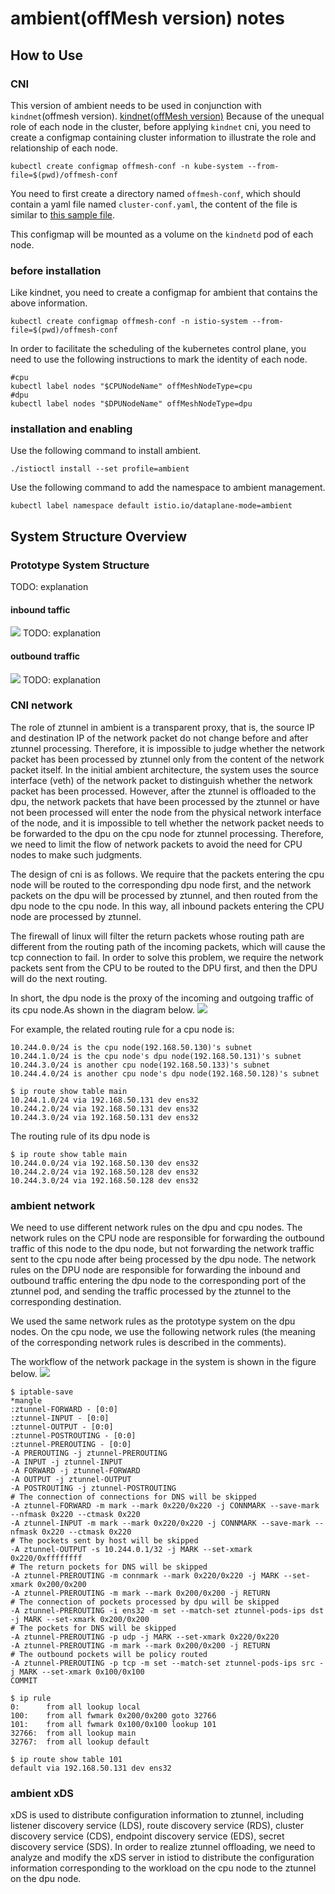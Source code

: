 # ambient(offMesh version) notes

## How to Use
### CNI
This version of ambient needs to be used in conjunction with `kindnet`(offmesh version).
[kindnet(offMesh version)](https://github.com/He-Jingkai/kindnet)
Because of the unequal role of each node in the cluster, before applying `kindnet` cni, you need to create a configmap containing cluster information to illustrate the role and relationship of each node.
```shell
kubectl create configmap offmesh-conf -n kube-system --from-file=$(pwd)/offmesh-conf
```
You need to first create a directory named `offmesh-conf`, which should contain a yaml file named `cluster-conf.yaml`, the content of the file is similar to [this sample file](./cluster-conf.yaml).

This configmap will be mounted as a volume on the `kindnetd` pod of each node.

### before installation
Like kindnet, you need to create a configmap for ambient that contains the above information.
```shell
kubectl create configmap offmesh-conf -n istio-system --from-file=$(pwd)/offmesh-conf
```
In order to facilitate the scheduling of the kubernetes control plane, you need to use the following instructions to mark the identity of each node.
```shell
#cpu 
kubectl label nodes "$CPUNodeName" offMeshNodeType=cpu
#dpu
kubectl label nodes "$DPUNodeName" offMeshNodeType=dpu
```

### installation and enabling
Use the following command to install ambient.
```shell
./istioctl install --set profile=ambient
```
Use the following command to add the namespace to ambient management.
```shell
kubectl label namespace default istio.io/dataplane-mode=ambient
```

## System Structure Overview
### Prototype System Structure
TODO: explanation
#### inbound taffic
![](./pic/inbound.png)
TODO: explanation
#### outbound traffic
![](./pic/outbound.png)
TODO: explanation

### CNI network
The role of ztunnel in ambient is a transparent proxy, that is, the source IP and destination IP of the network packet do not change before and after ztunnel processing. Therefore, it is impossible to judge whether the network packet has been processed by ztunnel only from the content of the network packet itself. In the initial ambient architecture, the system uses the source interface (veth) of the network packet to distinguish whether the network packet has been processed. However, after the ztunnel is offloaded to the dpu, the network packets that have been processed by the ztunnel or have not been processed will enter the node from the physical network interface of the node, and it is impossible to tell whether the network packet needs to be forwarded to the dpu on the cpu node for ztunnel processing. Therefore, we need to limit the flow of network packets to avoid the need for CPU nodes to make such judgments.

The design of cni is as follows. We require that the packets entering the cpu node will be routed to the corresponding dpu node first, and the network packets on the dpu will be processed by ztunnel, and then routed from the dpu node to the cpu node. In this way, all inbound packets entering the CPU node are processed by ztunnel.

The firewall of linux will filter the return packets whose routing path are different from the routing path of the incoming packets, which will cause the tcp connection to fail. In order to solve this problem, we require the network packets sent from the CPU to be routed to the DPU first, and then the DPU will do the next routing.

In short, the dpu node is the proxy of the incoming and outgoing traffic of its cpu node.As shown in the diagram below.
![](./pic/cni.jpeg)

For example, the related routing rule for a cpu node is:
```
10.244.0.0/24 is the cpu node(192.168.50.130)'s subnet
10.244.1.0/24 is the cpu node's dpu node(192.168.50.131)'s subnet 
10.244.3.0/24 is another cpu node(192.168.50.133)'s subnet 
10.244.4.0/24 is another cpu node's dpu node(192.168.50.128)'s subnet 
```

```shell
$ ip route show table main
10.244.1.0/24 via 192.168.50.131 dev ens32 
10.244.2.0/24 via 192.168.50.131 dev ens32 
10.244.3.0/24 via 192.168.50.131 dev ens32 
```
The routing rule of its dpu node is
```shell
$ ip route show table main
10.244.0.0/24 via 192.168.50.130 dev ens32 
10.244.2.0/24 via 192.168.50.128 dev ens32 
10.244.3.0/24 via 192.168.50.128 dev ens32 
```
### ambient network
We need to use different network rules on the dpu and cpu nodes. The network rules on the CPU node are responsible for forwarding the outbound traffic of this node to the dpu node, but not forwarding the network traffic sent to the cpu node after being processed by the dpu node. The network rules on the DPU node are responsible for forwarding the inbound and outbound traffic entering the dpu node to the corresponding port of the ztunnel pod, and sending the traffic processed by the ztunnel to the corresponding destination.

We used the same network rules as the prototype system on the dpu nodes. On the cpu node, we use the following network rules (the meaning of the corresponding network rules is described in the comments).

The workflow of the network package in the system is shown in the figure below.
![](./pic/ambient-offmesh.jpeg)

```shell
$ iptable-save
*mangle
:ztunnel-FORWARD - [0:0]
:ztunnel-INPUT - [0:0]
:ztunnel-OUTPUT - [0:0]
:ztunnel-POSTROUTING - [0:0]
:ztunnel-PREROUTING - [0:0]
-A PREROUTING -j ztunnel-PREROUTING
-A INPUT -j ztunnel-INPUT
-A FORWARD -j ztunnel-FORWARD
-A OUTPUT -j ztunnel-OUTPUT
-A POSTROUTING -j ztunnel-POSTROUTING
# The connection of connections for DNS will be skipped
-A ztunnel-FORWARD -m mark --mark 0x220/0x220 -j CONNMARK --save-mark --nfmask 0x220 --ctmask 0x220
-A ztunnel-INPUT -m mark --mark 0x220/0x220 -j CONNMARK --save-mark --nfmask 0x220 --ctmask 0x220
# The pockets sent by host will be skipped
-A ztunnel-OUTPUT -s 10.244.0.1/32 -j MARK --set-xmark 0x220/0xffffffff
# The return pockets for DNS will be skipped
-A ztunnel-PREROUTING -m connmark --mark 0x220/0x220 -j MARK --set-xmark 0x200/0x200
-A ztunnel-PREROUTING -m mark --mark 0x200/0x200 -j RETURN
# The connection of pockets processed by dpu will be skipped
-A ztunnel-PREROUTING -i ens32 -m set --match-set ztunnel-pods-ips dst -j MARK --set-xmark 0x200/0x200
# The pockets for DNS will be skipped
-A ztunnel-PREROUTING -p udp -j MARK --set-xmark 0x220/0x220
-A ztunnel-PREROUTING -m mark --mark 0x200/0x200 -j RETURN
# The outbound pockets will be policy routed
-A ztunnel-PREROUTING -p tcp -m set --match-set ztunnel-pods-ips src -j MARK --set-xmark 0x100/0x100
COMMIT

$ ip rule
0:      from all lookup local
100:    from all fwmark 0x200/0x200 goto 32766
101:    from all fwmark 0x100/0x100 lookup 101
32766:  from all lookup main
32767:  from all lookup default

$ ip route show table 101
default via 192.168.50.131 dev ens32 
```
### ambient xDS
xDS is used to distribute configuration information to ztunnel, including listener discovery service (LDS), route discovery service (RDS), cluster discovery service (CDS), endpoint discovery service (EDS), secret discovery service (SDS). In order to realize ztunnel offloading, we need to analyze and modify the xDS server in istiod to distribute the configuration information corresponding to the workload on the cpu node to the ztunnel on the dpu node.
